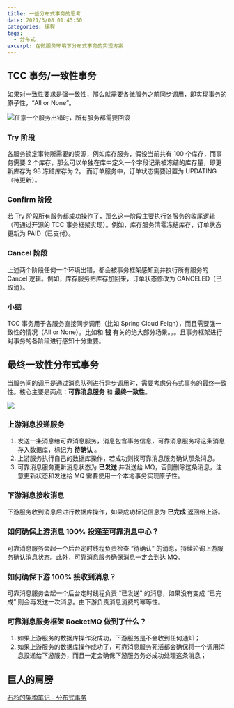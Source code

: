 ```yaml
---
title: 一些分布式事务的思考
date: 2021/3/08 01:45:50
categories: 编程
tags:
  - 分布式
excerpt: 在微服务环境下分布式事务的实现方案
---
```


## TCC 事务/一致性事务

如果对一致性要求是强一致性，那么就需要各微服务之前同步调用，即实现事务的原子性，“All or None”。

![任意一个服务出错时，所有服务都需要回滚](https://medoliablog.oss-cn-hangzhou.aliyuncs.com/2021/03/08/16151384960966.jpg)


### Try 阶段

各服务锁定事物所需要的资源，例如库存服务，假设当前共有 100 个库存，而事务需要 2 个库存，那么可以单独在库中定义一个字段记录被冻结的库存量，即更新库存为 98 冻结库存为 2。
而订单服务中，订单状态需要设置为 UPDATING（待更新）。

### Confirm 阶段

若 Try 阶段所有服务都成功操作了，那么这一阶段主要执行各服务的收尾逻辑（可通过开源的 TCC 事务框架实现）。例如，库存服务清零冻结库存，订单状态更新为 PAID（已支付）。

### Cancel 阶段

上述两个阶段任何一个环境出错，都会被事务框架感知到并执行所有服务的 Cancel 逻辑。例如，库存服务把库存加回来，订单状态修改为 CANCELED（已取消）。

### 小结

TCC 事务用于各服务直接同步调用（比如 Spring Cloud Feign），而且需要强一致性的情况（All or None）。比如和 **钱** 有关的绝大部分场景。。。且事务框架进行对事务的各阶段进行感知十分重要。

## 最终一致性分布式事务

当服务间的调用是通过消息队列进行异步调用时，需要考虑分布式事务的最终一致性。核心主要是两点：**可靠消息服务** 和 **最终一致性**。

![](https://medoliablog.oss-cn-hangzhou.aliyuncs.com/2021/03/08/16151415900569.png)


### 上游消息投递服务

1. 发送一条消息给可靠消息服务，消息包含事务信息，可靠消息服务将这条消息存入数据库，标记为 **待确认** 。
2. 上游服务执行自己的数据库操作，若成功则找可靠消息服务确认那条消息。
3. 可靠消息服务更新消息状态为 **已发送** 并发送给 MQ，否则删除这条消息，注意更新状态和发送给 MQ 需要使用一个本地事务实现原子性。

### 下游消息接收消息

下游服务收到消息后进行数据库操作，如果成功标记信息为 **已完成** 返回给上游。

### 如何确保上游消息 100% 投递至可靠消息中心？

可靠消息服务会起一个后台定时线程负责检查 “待确认” 的消息，持续轮询上游服务确认消息状态。此外，可靠消息服务确保消息一定会到达 MQ。

### 如何确保下游 100% 接收到消息？

可靠消息服务会起一个后台定时线程负责 “已发送” 的消息，如果没有变成 “已完成” 则会再发送一次消息。由下游负责消息消费的幂等性。

### 可靠消息服务框架 RocketMQ 做到了什么？

1. 如果上游服务的数据库操作没成功，下游服务是不会收到任何通知；
2. 如果上游服务的数据库操作成功了，可靠消息服务死活都会确保将一个调用消息投递给下游服务，而且一定会确保下游服务务必成功处理这条消息；

## 巨人的肩膀

[石杉的架构笔记 - 分布式事务](https://shishan100.gitee.io/docs/#/./docs/distributed-system/distributed-transaction)



